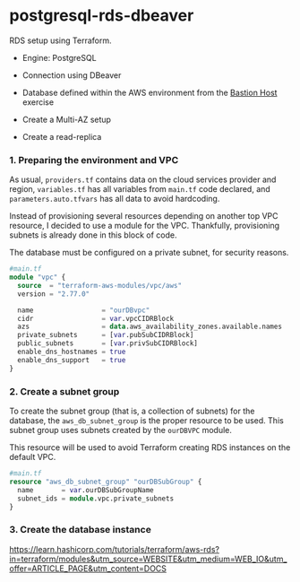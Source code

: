 # postgresql-rds-dbeaver

RDS setup using Terraform.
- Engine: PostgreSQL
- Connection using DBeaver

- Database defined within the AWS environment from the [Bastion Host](https://github.com/l12f3r/terraform-bastion-host) exercise
- Create a Multi-AZ setup
- Create a read-replica

### 1. Preparing the environment and VPC

As usual, `providers.tf` contains data on the cloud services provider and region, `variables.tf` has all variables from `main.tf` code declared, and `parameters.auto.tfvars` has all data to avoid hardcoding.

Instead of provisioning several resources depending on another top VPC resource, I decided to use a module for the VPC. Thankfully, provisioning subnets is already done in this block of code.

The database must be configured on a private subnet, for security reasons.

```terraform
#main.tf
module "vpc" {
  source  = "terraform-aws-modules/vpc/aws"
  version = "2.77.0"

  name                 = "ourDBvpc"
  cidr                 = var.vpcCIDRBlock
  azs                  = data.aws_availability_zones.available.names
  private_subnets      = [var.pubSubCIDRBlock]
  public_subnets       = [var.privSubCIDRBlock]
  enable_dns_hostnames = true
  enable_dns_support   = true
}
```

### 2. Create a subnet group

To create the subnet group (that is, a collection of subnets) for the database, the `aws_db_subnet_group` is the proper resource to be used. This subnet group uses subnets created by the `ourDBVPC` module.

This resource will be used to avoid Terraform creating RDS instances on the default VPC.

```terraform
#main.tf
resource "aws_db_subnet_group" "ourDBSubGroup" {
  name       = var.ourDBSubGroupName
  subnet_ids = module.vpc.private_subnets
}
```

### 3. Create the database instance


https://learn.hashicorp.com/tutorials/terraform/aws-rds?in=terraform/modules&utm_source=WEBSITE&utm_medium=WEB_IO&utm_offer=ARTICLE_PAGE&utm_content=DOCS
